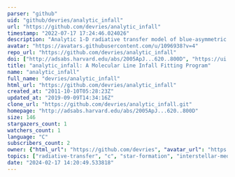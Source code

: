```yaml
---
parser: "github"
uid: "github/devries/analytic_infall"
url: "https://github.com/devries/analytic_infall"
timestamp: "2022-07-17 17:24:46.024026"
description: "Analytic 1-D radiative transfer model of blue-asymmetric spectral line profiles from infalling molecular clouds. The model is presented in the paper, Molecular Line Profile Fitting with Analytic Radiative Transfer Models by De Vries & Myers (2005)."
avatar: "https://avatars.githubusercontent.com/u/1096938?v=4"
repo_url: "https://github.com/devries/analytic_infall"
doi: ["http://adsabs.harvard.edu/abs/2005ApJ...620..800D", "https://ui.adsabs.harvard.edu/abs/2011ascl.soft10001D/abstract"]
title: "analytic_infall: A Molecular Line Infall Fitting Program"
name: "analytic_infall"
full_name: "devries/analytic_infall"
html_url: "https://github.com/devries/analytic_infall"
created_at: "2011-10-10T05:28:23Z"
updated_at: "2019-09-09T14:34:16Z"
clone_url: "https://github.com/devries/analytic_infall.git"
homepage: "http://adsabs.harvard.edu/abs/2005ApJ...620..800D"
size: 146
stargazers_count: 1
watchers_count: 1
language: "C"
subscribers_count: 2
owner: {"html_url": "https://github.com/devries", "avatar_url": "https://avatars.githubusercontent.com/u/1096938?v=4", "login": "devries", "type": "User"}
topics: ["radiative-transfer", "c", "star-formation", "interstellar-medium"]
date: "2024-02-17 14:20:49.533818"
---
```


